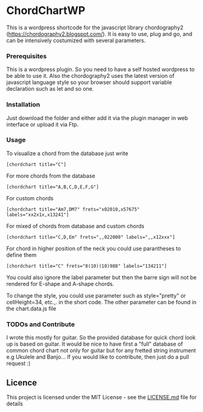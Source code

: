 # ChordChartWP
This is a wordpress shortcode for the javascript library chordography2 (https://chordography2.blogspot.com/). It is easy to use, plug and go, and can be intensively costumized with several parameters. 

### Prerequisites
This is a wordpress plugin. So you need to have a self hosted wordpress to be able to use it. Also the chordography2 uses the latest version of javascript language style so your browser should support variable declaration such as let and so one. 

### Installation
Just download the folder and either add it via the plugin manager in web interface or upload it via Ftp. 

### Usage
To visualize a chord from the database just write
```
[chordchart title="C"]
```
For more chords from the database
```
[chordchart title="A,B,C,D,E,F,G"]
```
For custom chords
```
[chordchart title="Am7,DM7" frets="x02010,x57675" labels="xx2x1x,x13241"]
```
For mixed of chords from database and custom chords
```
[chordchart title="C,D,Em" frets=",,022000" labels=",,x12xxx"]
```
For chord in higher position of the neck you could use parantheses to define them
```
[chordchart title="C" frets="8(10)(10)988" labels="134211"]
```
You could also ignore the label parameter but then the barre sign will not be rendered for E-shape and A-shape chords.

To change the style, you could use parameter such as style="pretty" or cellHeight=34, etc.,. in the short code. The other parameter can be found in the chart.data.js file

### TODOs and Contribute
I wrote this mostly for guitar. So the provided database for quick chord look up is based on guitar. It would be nice to have first a "full" database of common chord chart not only for guitar but for any fretted string instrument e.g Ukulele and Banjo...
If you would like to contribute, then just do a pull request :) 

## Licence
This project is licensed under the MIT License - see the [LICENSE.md](LICENSE.md) file for details
